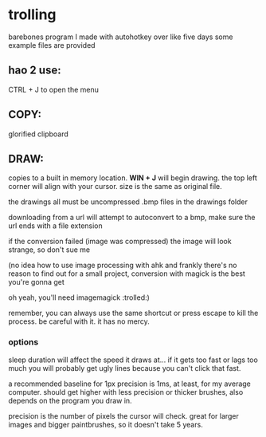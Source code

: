 # trolling
barebones program I made with autohotkey over like five days
some example files are provided

## hao 2 use:
CTRL + J to open the menu

## COPY:
glorified clipboard

## DRAW:
copies to a built in memory location. **WIN + J** will begin drawing. the top left corner will align with your cursor. size is the same as original file.

the drawings all must be uncompressed .bmp files in the drawings folder

downloading from a url will attempt to autoconvert to a bmp, make sure the url ends with a file extension

if the conversion failed (image was compressed) the image will look strange, so don't sue me

(no idea how to use image processing with ahk and frankly there's no reason to find out for a small project, conversion with magick is the best you're gonna get

oh yeah, you'll need imagemagick :trolled:)

remember, you can always use the same shortcut or press escape to kill the process. be careful with it. it has no mercy.

### options
sleep duration will affect the speed it draws at... if it gets too fast or lags too much you will probably get ugly lines because you can't click that fast.

a recommended baseline for 1px precision is 1ms, at least, for my average computer. should get higher with less precision or thicker brushes, also depends on the program you draw in.

precision is the number of pixels the cursor will check. great for larger images and bigger paintbrushes, so it doesn't take 5 years.
